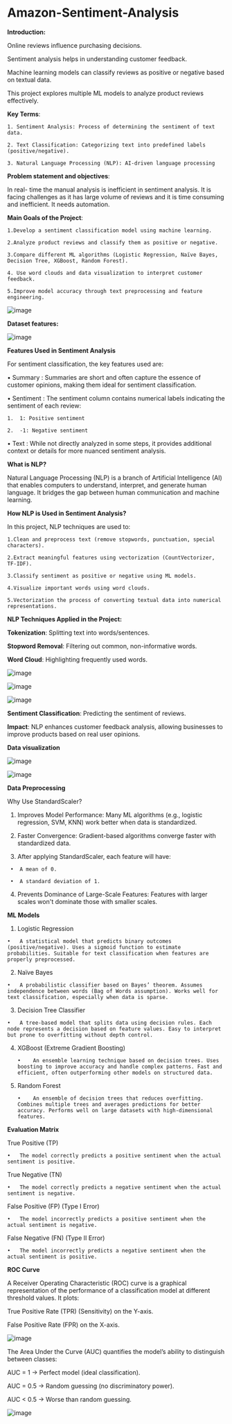 # Amazon-Sentiment-Analysis
**Introduction:**

  Online reviews influence purchasing decisions. 
  
  Sentiment analysis helps in understanding customer feedback. 

  Machine learning models can classify reviews as positive or negative based on textual data. 

  This project explores multiple ML models to analyze product reviews effectively. 

**Key Terms**: 

    1. Sentiment Analysis: Process of determining the sentiment of text data. 

    2. Text Classification: Categorizing text into predefined labels (positive/negative). 

    3. Natural Language Processing (NLP): AI-driven language processing 
 
**Problem statement and objectives**:

In real- time the manual analysis is inefficient in sentiment analysis. It is facing challenges as 
it has large volume of reviews and it is time consuming and inefficient.  It needs automation. 

**Main Goals of the Project**: 

    1.Develop a sentiment classification model using machine learning. 

    2.Analyze product reviews and classify them as positive or negative. 

    3.Compare different ML algorithms (Logistic Regression, Naïve Bayes, Decision Tree, XGBoost, Random Forest). 

    4. Use word clouds and data visualization to interpret customer feedback.
   
    5.Improve model accuracy through text preprocessing and feature engineering.

![image](https://github.com/user-attachments/assets/42fc2e4c-62b8-4695-8554-455da9353488)



**Dataset features:**

![image](https://github.com/user-attachments/assets/4610e000-0b85-48d5-af0f-772b2a7310b1)

**Features Used in Sentiment Analysis**

For sentiment classification, the key features used are:

•	Summary : Summaries are short and often capture the essence of customer opinions, making them ideal for sentiment classification.

•	 Sentiment : The sentiment column contains numerical labels indicating the sentiment of each review:

    1.	1: Positive sentiment
  
    2.	-1: Negative sentiment

•	Text : While not directly analyzed in some steps, it provides additional context or details for more nuanced sentiment analysis.

**What is NLP?**

Natural Language Processing (NLP) is a branch of Artificial Intelligence (AI) that enables computers to understand, interpret, and generate human language. It bridges the gap between human communication and machine learning.

 **How NLP is Used in Sentiment Analysis?**
 
 In this project, NLP techniques are used to:
 
    1.Clean and preprocess text (remove stopwords, punctuation, special characters).
 
    2.Extract meaningful features using vectorization (CountVectorizer, TF-IDF).
  
    3.Classify sentiment as positive or negative using ML models.
 
    4.Visualize important words using word clouds.
 
    5.Vectorization the process of converting textual data into numerical representations.

 **NLP Techniques Applied in the Project:**
 
 **Tokenization**: Splitting text into words/sentences.
 
 **Stopword Removal**: Filtering out common, non-informative words.
 
 **Word Cloud**: Highlighting frequently used words.

 ![image](https://github.com/user-attachments/assets/0373748d-b57e-4ba7-bb1b-641676b7a3d8)

 ![image](https://github.com/user-attachments/assets/ceaa34dd-9efa-4d9e-9a96-0f87ee2bbad4)

 ![image](https://github.com/user-attachments/assets/77d9d279-d651-4052-a986-26a6b46f546a)
 
 **Sentiment Classification**: Predicting the sentiment of reviews.
 
**Impact**: NLP enhances customer feedback analysis, allowing businesses to improve products based on real user opinions.   



 **Data visualization**

   ![image](https://github.com/user-attachments/assets/4de8ad6b-4606-44d5-acd4-dd5f8038ec4b)

   ![image](https://github.com/user-attachments/assets/91a30c64-ec90-4df6-a1d1-a32c31a97bcf)



**Data Preprocessing**

Why Use StandardScaler?

  1.	Improves Model Performance: Many ML algorithms (e.g., logistic regression, SVM, KNN) work better when data is standardized.

  2.	Faster Convergence: Gradient-based algorithms converge faster with standardized data.

  3.	After applying StandardScaler, each feature will have:

     •	A mean of 0.

     •	A standard deviation of 1.

  4.	Prevents Dominance of Large-Scale Features: Features with larger scales won't dominate those with smaller scales.

**ML Models**

  1. Logistic Regression

    •	A statistical model that predicts binary outcomes (positive/negative). Uses a sigmoid function to estimate probabilities. Suitable for text classification when features are properly preprocessed.

  2. Naïve Bayes

    •	A probabilistic classifier based on Bayes’ theorem. Assumes independence between words (Bag of Words assumption). Works well for text classification, especially when data is sparse.
 
  3. Decision Tree Classifier

    •	A tree-based model that splits data using decision rules. Each node represents a decision based on feature values. Easy to interpret but prone to overfitting without depth control.

 
4. XGBoost (Extreme Gradient Boosting)

       •	An ensemble learning technique based on decision trees. Uses boosting to improve accuracy and handle complex patterns. Fast and efficient, often outperforming other models on structured data.
 
5. Random Forest

       •	An ensemble of decision trees that reduces overfitting. Combines multiple trees and averages predictions for better accuracy. Performs well on large datasets with high-dimensional features.

**Evaluation Matrix**

True Positive (TP)

    •	The model correctly predicts a positive sentiment when the actual sentiment is positive.

True Negative (TN)

    •	The model correctly predicts a negative sentiment when the actual sentiment is negative.

False Positive (FP) (Type I Error)

    •	The model incorrectly predicts a positive sentiment when the actual sentiment is negative.

False Negative (FN) (Type II Error)

    •	The model incorrectly predicts a negative sentiment when the actual sentiment is positive.

**ROC Curve**

A Receiver Operating Characteristic (ROC) curve is a graphical representation of the performance of a classification model at different threshold values. It plots: 

  True Positive Rate (TPR) (Sensitivity) on the Y-axis. 

  False Positive Rate (FPR) on the X-axis. 

![image](https://github.com/user-attachments/assets/0786095b-9655-480b-8bc8-c1d132beae69)


The Area Under the Curve (AUC) quantifies the model’s ability to distinguish between classes: 

   AUC = 1 → Perfect model (ideal classification). 

   AUC = 0.5 → Random guessing (no discriminatory power). 

   AUC < 0.5 → Worse than random guessing.

![image](https://github.com/user-attachments/assets/697cd332-0758-4220-82bb-1af92f8d7456)







